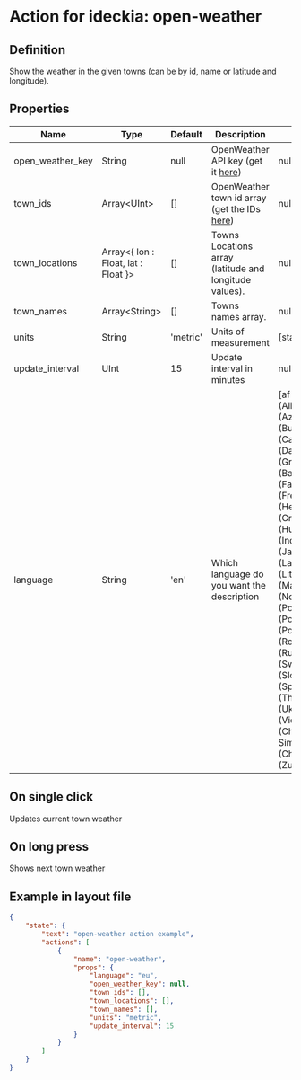 # Action for ideckia: open-weather

## Definition

Show the weather in the given towns (can be by id, name or latitude and longitude).

## Properties

| Name | Type | Default | Description | Possible values |
| ----- |----- | ----- | ----- | ----- |
| open_weather_key | String | null | OpenWeather API key (get it [here](https://openweathermap.org/appid)) | null |
| town_ids | Array&lt;UInt&gt; | [] | OpenWeather town id array (get the IDs [here](https://openweathermap.org/current#cityid)) | null |
| town_locations | Array&lt;{ lon : Float, lat : Float }&gt; | [] | Towns Locations array (latitude and longitude values). | null |
| town_names | Array&lt;String&gt; | [] | Towns names array. | null |
| units | String | 'metric' | Units of measurement | [standard,metric,imperial] |
| update_interval | UInt | 15 | Update interval in minutes | null |
| language | String | 'en' | Which language do you want the description | [af (Afrikaans),al (Albanian),ar (Arabic),az (Azerbaijani),bg (Bulgarian),ca (Catalan),cz (Czech),da (Danish),de (German),el (Greek),en (English),eu (Basque),fa (Persian (Farsi)),fi (Finnish),fr (French),gl (Galician),he (Hebrew),hi (Hindi),hr (Croatian),hu (Hungarian),id (Indonesian),it (Italian),ja (Japanese),kr (Korean),la (Latvian),lt (Lithuanian),mk (Macedonian),no (Norwegian),nl (Dutch),pl (Polish),pt (Portuguese),pt_br (Português Brasil),ro (Romanian),ru (Russian),sv (Swedish),sk (Slovak),sl (Slovenian),es (Spanish),sr (Serbian),th (Thai),tr (Turkish),uk (Ukrainian),vi (Vietnamese),zh_cn (Chinese Simplified),zh_tw (Chinese Traditional),zu (Zulu)] |

## On single click

Updates current town weather

## On long press

Shows next town weather

## Example in layout file

```json
{
    "state": {
        "text": "open-weather action example",
        "actions": [
            {
                "name": "open-weather",
                "props": {
                    "language": "eu",
                    "open_weather_key": null,
                    "town_ids": [],
                    "town_locations": [],
                    "town_names": [],
                    "units": "metric",
                    "update_interval": 15
                }
            }
        ]
    }
}
```